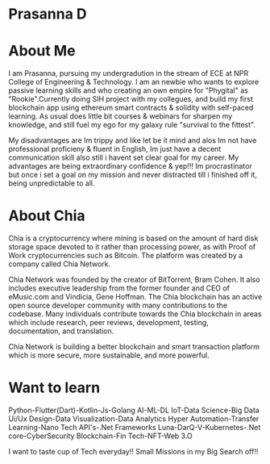 # Prasanna D

# About Me

I am Prasanna, pursuing my undergradution in the stream of ECE at NPR College of Engineering & Technology. I am an newbie who wants to explore passive learning skills and who creating an own empire for "Phygital" as "Rookie".Currently doing SIH project with my collegues, and build my first blockchain app using ethereum smart contracts & solidity with self-paced learning. As usual does little bit courses & webinars for sharpen my knowledge, and still fuel my ego for my galaxy rule "survival to the fittest".

My disadvantages are Im trippy and like let be it mind and alos Im not have professional proficieny & fluent in English, Im just have a decent communication skill also still i havent set clear goal for my career. My advantages are being extraordinary confidence & yep!!! Im procrastinator but once i set a goal on my mission and never distracted till i finished off it, being unpredictable to all.

# About Chia 

Chia is a cryptocurrency where mining is based on the amount of hard disk storage space devoted to it rather than processing power, as with Proof of Work cryptocurrencies such as Bitcoin. The platform was created by a company called Chia Network.

Chia Network was founded by the creator of BitTorrent, Bram Cohen. It also includes executive leadership from the former founder and CEO of eMusic.com and Vindicia, Gene Hoffman. The Chia blockchain has an active open source developer community with many contributions to the codebase. Many individuals contribute towards the Chia blockchain in areas which include research, peer reviews, development, testing, documentation, and translation.

Chia Network is building a better blockchain and smart transaction platform which is more secure, more sustainable, and more powerful.

# Want to learn

Python-Flutter(Dart)-Kotlin-Js-Golang
AI-ML-DL
IoT-Data Science-Big Data
Ui/Ux Design-Data Visualization-Data Analytics
Hyper Automation-Transfer Learning-Nano Tech
API's-.Net Frameworks
Luna-DarQ-V-Kubernetes-.Net core-CyberSecurity
Blockchain-Fin Tech-NFT-Web 3.O

I want to taste cup of Tech everyday!! Small Missions in my Big Search off!!






